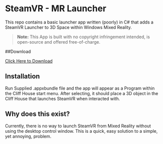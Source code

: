 # SteamVR - MR Launcher

This repo contains a basic launcher app written (poorly) in C# that adds a SteamVR Launcher to 3D Space within Windows Mixed Reality.

> **Note:** This App is built with no copyright infringement intended, is open-source and offered free-of-charge. 

##Download

[Click Here to Download](https://github.com/joshk42/SteamVR-MR-Launcher/raw/master/mrLauncher/mrLauncher/AppPackages/mrLauncher_1.0.0.0_Test/mrLauncher_1.0.0.0_x86_x64.appxbundle)

## Installation

Run Supplied .appxbundle file and the app will appear as a Program within the Cliff House start menu. After selecting, it should place a 3D object in the Cliff House that launches SteamVR when interacted with.


## Why does this exist?

Currently, there is no way to launch SteamVR from Mixed Reality without using the desktop control window. This is a quick, easy solution to a simple, yet annoying, problem.




